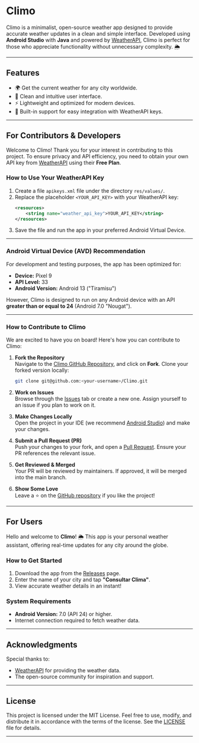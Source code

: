 # **Climo**
Climo is a minimalist, open-source weather app designed to provide accurate weather updates in a clean and simple interface. Developed using **Android Studio** with **Java** and powered by [WeatherAPI](https://www.weatherapi.com/), Climo is perfect for those who appreciate functionality without unnecessary complexity. 🌦️

---

## **Features**
- 🌍 Get the current weather for any city worldwide.
- 🧭 Clean and intuitive user interface.
- ⚡ Lightweight and optimized for modern devices.
- 🔑 Built-in support for easy integration with WeatherAPI keys.

---

## **For Contributors & Developers**
Welcome to Climo! Thank you for your interest in contributing to this project. To ensure privacy and API efficiency, you need to obtain your own API key from [WeatherAPI](https://www.weatherapi.com/) using their **Free Plan**.

### **How to Use Your WeatherAPI Key**
1. Create a file `apikeys.xml` file under the directory `res/values/`.
2. Replace the placeholder `<YOUR_API_KEY>` with your WeatherAPI key:
   ```xml
   <resources>
       <string name="weather_api_key">YOUR_API_KEY</string>
   </resources>
   ```
3. Save the file and run the app in your preferred Android Virtual Device.

---

### **Android Virtual Device (AVD) Recommendation**
For development and testing purposes, the app has been optimized for:
- **Device:** Pixel 9
- **API Level:** 33
- **Android Version:** Android 13 ("Tiramisu")

However, Climo is designed to run on any Android device with an API **greater than or equal to 24** (Android 7.0 "Nougat").

---

### **How to Contribute to Climo**
We are excited to have you on board! Here's how you can contribute to Climo:

1. **Fork the Repository**  
   Navigate to the [Climo GitHub Repository](https://github.com/aaronrojas32/Climo), and click on **Fork**. Clone your forked version locally:
   ```bash
   git clone git@github.com:<your-username>/Climo.git
   ```

2. **Work on Issues**  
   Browse through the [Issues](https://github.com/aaronrojas32/Climo/issues) tab or create a new one. Assign yourself to an issue if you plan to work on it.

3. **Make Changes Locally**  
   Open the project in your IDE (we recommend [Android Studio](https://developer.android.com/studio)) and make your changes.

4. **Submit a Pull Request (PR)**  
   Push your changes to your fork, and open a [Pull Request](https://github.com/aaronrojas32/Climo/pulls). Ensure your PR references the relevant issue.

5. **Get Reviewed & Merged**  
   Your PR will be reviewed by maintainers. If approved, it will be merged into the main branch.

6. **Show Some Love**  
   Leave a ⭐ on the [GitHub repository](https://github.com/aaronrojas32/Climo) if you like the project!

---

## **For Users**
Hello and welcome to **Climo**! 🌦️ This app is your personal weather assistant, offering real-time updates for any city around the globe.

### **How to Get Started**
1. Download the app from the [Releases](https://github.com/aaronrojas32/Climo/releases) page.
2. Enter the name of your city and tap **"Consultar Clima"**.
3. View accurate weather details in an instant!

### **System Requirements**
- **Android Version:** 7.0 (API 24) or higher.
- Internet connection required to fetch weather data.

---

## **Acknowledgments**
Special thanks to:
- [WeatherAPI](https://www.weatherapi.com/) for providing the weather data.
- The open-source community for inspiration and support.

---

## **License**
This project is licensed under the MIT License. Feel free to use, modify, and distribute it in accordance with the terms of the license. See the [LICENSE](https://github.com/aaronrojas32/Climo/blob/main/LICENSE) file for details.

---
